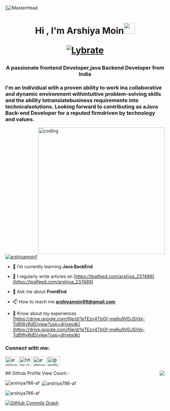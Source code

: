[![MasterHead](https://www.secplicity.org/wp-content/uploads/2018/03/iStock-843534370.jpg)
<h1 align="center">Hi , I'm Arshiya Moin<img src="https://media.giphy.com/media/hvRJCLFzcasrR4ia7z/giphy.gif" width="35">

  <a href="https://arshiya786-af.github.io/" target="blank"><img src="https://img.shields.io/static/v1?style=for-the-badge&message=Portfolio&color=Teal&logo=tmux&logoColor=teal&label=" alt="Lybrate" /></a> 
<h3 align="center">A passionate frontend Developer,java Backend Developer from India</h3>
<h3 "color:purple;font-family:cursive;">I'm an Individual with a proven ability to work ina collaborative and dynamic environment withintuitive problem-solving skills and the ability totranslatebusiness requirements into technicalsolutions. Looking forward to contributing as aJava Back-end Developer for a reputed firmdriven by technology and values.</h3>
<img align="right" alt="coding" width="400"src="https://cdn.dribbble.com/users/1217765/screenshots/2791439/typing-girl-sss.gif">




<p align="left"> <a href="https://twitter.com/arshiyamoin1" target="blank"><img src="https://img.shields.io/twitter/follow/arshiyamoin1?logo=twitter&style=for-the-badge" alt="arshiyamoin1" /></a> </p>

- 🌱 I’m currently learning **Java BackEnd**

- 📝 I regularly write articles on [https://tealfeed.com/arshiya_237489](https://tealfeed.com/arshiya_237489)

- 💬 Ask me about **FrontEnd**  

- 📫 How to reach me **arshiyamoin99@gmail.com**

- 📄 Know about my experiences [https://drive.google.com/file/d/1eTEzn4TbGf-me6u9VDJSVbj-TqBWyRdD/view?usp=drivesdk](https://drive.google.com/file/d/1eTEzn4TbGf-me6u9VDJSVbj-TqBWyRdD/view?usp=drivesdk)

<h3 align="left">Connect with me:</h3>
<p align="left">
<a href="https://twitter.com/arshiyamoin1" target="blank"><img align="center" src="https://raw.githubusercontent.com/rahuldkjain/github-profile-readme-generator/master/src/images/icons/Social/twitter.svg" alt="arshiyamoin1" height="30" width="40" /></a>
<a href="https://linkedin.com/in/https://www.linkedin.com/in/arshiya-moin-b533081b4/" target="blank"><img align="center" src="https://raw.githubusercontent.com/rahuldkjain/github-profile-readme-generator/master/src/images/icons/Social/linked-in-alt.svg" alt="https://www.linkedin.com/in/arshiya-moin-b533081b4/" height="30" width="40" /></a>
<a href="https://instagram.com/arshiya_moin7" target="blank"><img align="center" src="https://raw.githubusercontent.com/rahuldkjain/github-profile-readme-generator/master/src/images/icons/Social/instagram.svg" alt="arshiya_moin7" height="30" width="40" /></a>
<a href="https://medium.com/@arshiyamoin99" target="blank"><img align="center" src="https://raw.githubusercontent.com/rahuldkjain/github-profile-readme-generator/master/src/images/icons/Social/medium.svg" alt="@arshiyamoin99" height="30" width="40" /></a>

</p>
## Github Profile View Count:- <img align="right" src="https://profile-counter.glitch.me/arshiya786-af/count.svg" />

<p><img align="left" src="https://github-readme-stats.vercel.app/api/top-langs?username=arshiya786-af&show_icons=true&locale=en&layout=compact" alt="arshiya786-af" /></p>

<p>&nbsp;<img align="center" src="https://github-readme-stats.vercel.app/api?username=arshiya786-af&show_icons=true&locale=en" alt="arshiya786-af" /></p>

<p><img align="center" src="https://github-readme-streak-stats.herokuapp.com/?user=arshiya786-af&" alt="arshiya786-af" /></p>
<a href="http://www.github.com/arshiya786-af"><img src="https://activity-graph.herokuapp.com/graph?username=arshiya786-af&bg_color=000000&color=ffffff&line=0891b2&point=ffffff&area_color=000000&area=true&hide_border=true&custom_title=GitHub%20Commits%20Graph" alt="GitHub Commits Graph" /></a>


 















